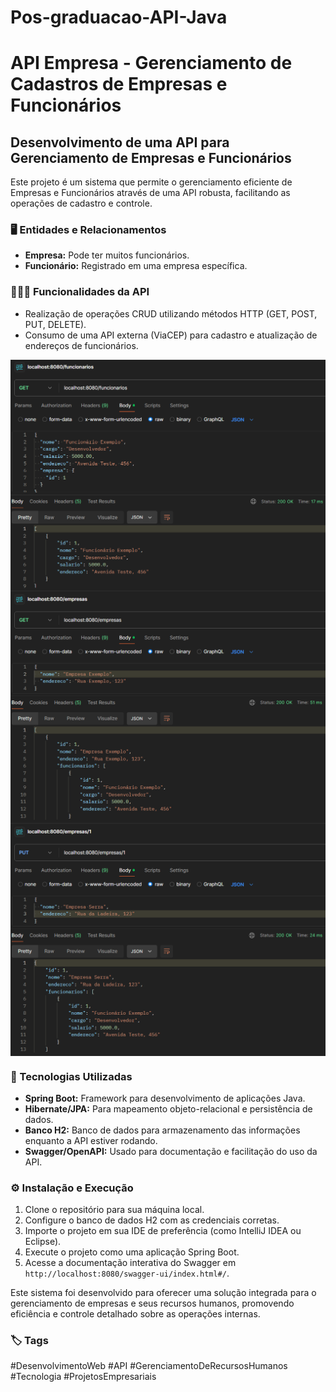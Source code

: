 # Pos-graduacao-API-Java
<body>
    <h1>API Empresa - Gerenciamento de Cadastros de Empresas e Funcionários</h1>
    <h2>Desenvolvimento de uma API para Gerenciamento de Empresas e Funcionários</h2>
    <p>Este projeto é um sistema que permite o gerenciamento eficiente de Empresas e Funcionários através de uma API robusta, facilitando as operações de cadastro e controle.</p>
    
  <h3>🖥️ Entidades e Relacionamentos</h3>
    <ul>
        <li><b>Empresa:</b> Pode ter muitos funcionários.</li>
        <li><b>Funcionário:</b> Registrado em uma empresa específica.</li>
    </ul>
    
  <h3>👨🏾‍💻 Funcionalidades da API</h3>
    <ul>
        <li>Realização de operações CRUD utilizando métodos HTTP (GET, POST, PUT, DELETE).</li>
        <li>Consumo de uma API externa (ViaCEP) para cadastro e atualização de endereços de funcionários.</li>
    </ul>
    <img src="get 1.png" alt="Descrição da imagem" style="display:block; margin:auto;" />
    <img src="get 2.png" alt="Descrição da imagem" style="display:block; margin:auto;" />
    <img src="put 1.png" alt="Descrição da imagem" style="display:block; margin:auto;" />
    
  <h3>🔧 Tecnologias Utilizadas</h3>
    <ul>
        <li><b>Spring Boot:</b> Framework para desenvolvimento de aplicações Java.</li>
        <li><b>Hibernate/JPA:</b> Para mapeamento objeto-relacional e persistência de dados.</li>
        <li><b>Banco H2:</b> Banco de dados para armazenamento das informações enquanto a API estiver rodando.</li>
        <li><b>Swagger/OpenAPI:</b> Usado para documentação e facilitação do uso da API.</li>
    </ul>
    
  <h3>⚙️ Instalação e Execução</h3>
    <ol>
        <li>Clone o repositório para sua máquina local.</li>
        <li>Configure o banco de dados H2 com as credenciais corretas.</li>
        <li>Importe o projeto em sua IDE de preferência (como IntelliJ IDEA ou Eclipse).</li>
        <li>Execute o projeto como uma aplicação Spring Boot.</li>
        <li>Acesse a documentação interativa do Swagger em <code>http://localhost:8080/swagger-ui/index.html#/</code>.</li>
    </ol>
    
  <p>Este sistema foi desenvolvido para oferecer uma solução integrada para o gerenciamento de empresas e seus recursos humanos, promovendo eficiência e controle detalhado sobre as operações internas.</p>
    
  <h3>🏷️ Tags</h3>
    <p>#DesenvolvimentoWeb #API #GerenciamentoDeRecursosHumanos #Tecnologia #ProjetosEmpresariais</p>
    
</body>
</html>
